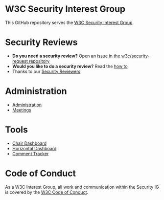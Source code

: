 # W3C Security Interest Group

This GitHub repository serves the [W3C Security Interest Group](https://www.w3.org/groups/ig/security/). 

# Security Reviews
* **Do you need a security review?** Open an [issue in the w3c/security-request repository](https://github.com/w3c/security-request/issues/new/choose)
* **Would you like to do a security review?** Read the [how to](https://github.com/w3c/securityig/blob/main/administration/how-to-review.md)
* Thanks to our [Security Reviewers](https://www.w3.org/PM/horizontal/leaderboard.html?repo=Security)
  
# Administration

* [Administration](https://github.com/w3c/securityig/administration)
* [Meetings](https://github.com/w3c/securityig/meetings)

# Tools 

* [Chair Dashboard](https://www.w3.org/PM/Groups/chairboard.html?gid=ig/security)
* [Horizontal Dashboard](https://www.w3.org/PM/horizontal/board.html?name=Security)
* [Comment Tracker](https://www.w3.org/PM/horizontal/?repo=w3c/security-review)


# Code of Conduct
As a W3C Interest Group, all work and communication within the Security IG is covered by the [W3C Code of Conduct](https://www.w3.org/policies/code-of-conduct/).

<!--

**Here are some ideas to get you started:**

🙋‍♀️ A short introduction - what is your organization all about?
🌈 Contribution guidelines - how can the community get involved?
👩‍💻 Useful resources - where can the community find your docs? Is there anything else the community should know?
🍿 Fun facts - what does your team eat for breakfast?
🧙 Remember, you can do mighty things with the power of [Markdown](https://docs.github.com/github/writing-on-github/getting-started-with-writing-and-formatting-on-github/basic-writing-and-formatting-syntax)
-->
